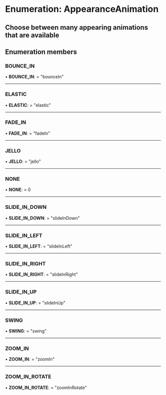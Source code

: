 # Enumeration: AppearanceAnimation

## Choose between many appearing animations that are available

## Enumeration members

### BOUNCE\_IN

• **BOUNCE\_IN**: = "bounceIn"

___

### ELASTIC

• **ELASTIC**: = "elastic"

___

### FADE\_IN

• **FADE\_IN**: = "fadeIn"

___

### JELLO

• **JELLO**: = "jello"

___

### NONE

• **NONE**: = 0

___

### SLIDE\_IN\_DOWN

• **SLIDE\_IN\_DOWN**: = "slideInDown"

___

### SLIDE\_IN\_LEFT

• **SLIDE\_IN\_LEFT**: = "slideInLeft"

___

### SLIDE\_IN\_RIGHT

• **SLIDE\_IN\_RIGHT**: = "slideInRight"

___

### SLIDE\_IN\_UP

• **SLIDE\_IN\_UP**: = "slideInUp"

___

### SWING

• **SWING**: = "swing"

___

### ZOOM\_IN

• **ZOOM\_IN**: = "zoomIn"

___

### ZOOM\_IN\_ROTATE

• **ZOOM\_IN\_ROTATE**: = "zoomInRotate"
